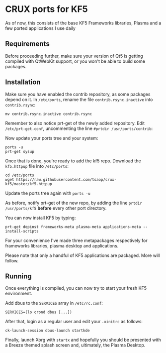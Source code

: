 # CRUX ports for KF5

As of now, this consists of the base KF5 Frameworks libraries, Plasma and a few ported applications I use daily

## Requirements

Before proceeding further, make sure your version of Qt5 is getting compiled with QtWebKit support, or you won't be able to build some packages.

## Installation

Make sure you have enabled the contrib repository, as some packages depend on it.
In `/etc/ports`, rename the file `contrib.rsync.inactive` into `contrib.rsync`:

    mv contrib.rsync.inactive contrib.rsync

Remember to also notice prt-get of the newly added repository. Edit `/etc/prt-get.conf`, uncommenting the line `#prtdir /usr/ports/contrib`:

Now update your ports tree and your system:

    ports -u
    prt-get sysup

Once that is done, you're ready to add the kf5 repo. Download the `kf5.httpup` file into `/etc/ports`:

    cd /etc/ports
    wget https://raw.githubusercontent.com/tsaop/crux-kf5/master/kf5.httpup

Update the ports tree again with `ports -u`

As before, notify prt-get of the new repo, by adding the line `prtdir /usr/ports/kf5` **before** every other port directory.

You can now install KF5 by typing:

    prt-get depinst frameworks-meta plasma-meta applications-meta --install-scripts

For your convenience I've made three metapackages respectively for frameworks libraries, plasma desktop and applications.

Please note that only a handful of KF5 applications are packaged. More will follow.

## Running

Once everything is compiled, you can now try to start your fresh KF5 environment.

Add dbus to the `SERVICES` array in `/etc/rc.conf`:

    SERVICES=(lo crond dbus [...]) 

After that, login as a regular user and edit your `.xinitrc` as follows:

    ck-launch-session dbus-launch startkde

Finally, launch Xorg with `startx` and hopefully you should be presented with a Breeze themed splash screen and, ultimately, the Plasma Desktop.
